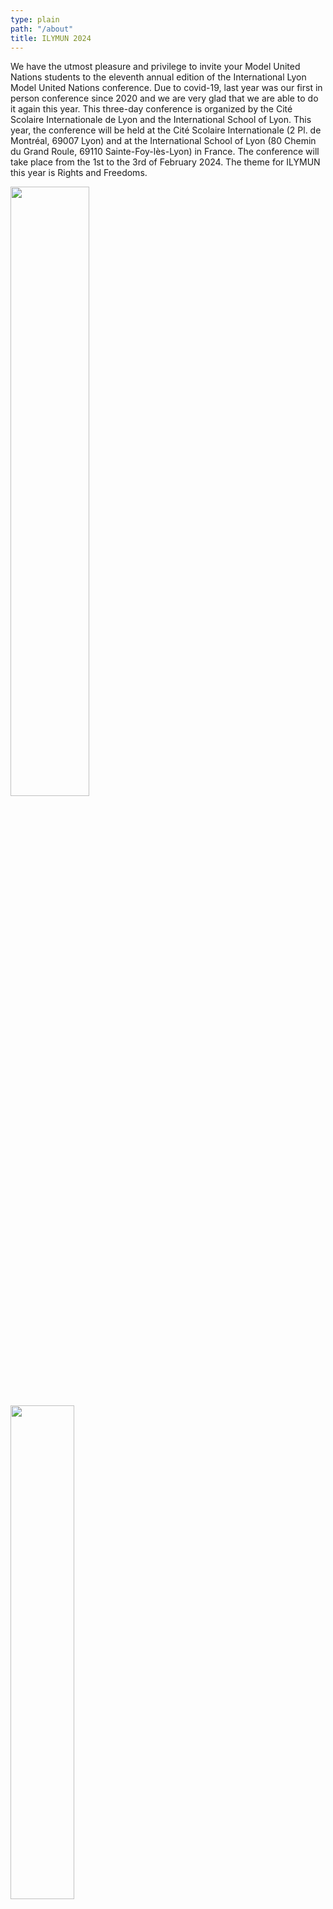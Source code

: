 ```yaml
---
type: plain
path: "/about"
title: ILYMUN 2024
---
```

We have the utmost pleasure and privilege to invite your Model United Nations students to the eleventh annual edition of the International Lyon Model United Nations conference. Due to covid-19, last year was our first in person conference since 2020 and we are very glad that we are able to do it again this year.  This three-day conference is organized by the Cité Scolaire Internationale de Lyon and the International School of Lyon. This year, the conference will be held at the Cité Scolaire Internationale (2 Pl. de Montréal, 69007 Lyon) and at the International School of Lyon (80 Chemin du Grand Roule, 69110 Sainte-Foy-lès-Lyon) in France. The conference will take place from the 1st to the 3rd of February 2024. The theme for ILYMUN this year is Rights and Freedoms. 

<div class="box">
    <div class="left">
        <img src="https://ilymun.org/images/ISL.jpg"; style='width: 50%;' /> 
    </div>
    <div class="right">
        <img src="https://ilymun.org/images/CSI.jpg"; style='width: 45%;' />
       </div>
     </div>
    
Rights and Freedoms are two interconnected notions that play a fundamental role in both individual and collective laws, as they are structural concepts of the UN. This year’s conference will explore the implementation, integration, and impact of rights and freedoms around the world through various lenses. We can better understand rights as moral or legal principles entitled to each individual regardless of social affiliation, background, or origin, that are ideally universally possessed by the general public and irrevocably guaranteed by the law. Rights are critical to freedom; the freedom of an individual is protected and ensured by rights, and prevents coercion into an action or decision. It is the state of being free. 

Over the course of the conference, delegates will - in varying committees - thoroughly examine the intricacies that lie within the encompassing concepts of Rights and Freedoms. Together, they will work to analyze and understand this complex and crucial subject.

At ILYMUN, we believe in creating as many possibilities for youth to collaborate and discover solutions regarding the world they are living in and will grow into, while simultaneously understanding its vast issues. Accordingly, we will once again host our Action Assembly, where students can represent themselves to bring about a change in their communities, instead of speaking for their designated countries in worldwide problems. Furthermore, the Youth Conference will be open for middle school or “collège” students in the Auvergne-Rhône-Alpes region. We also strive to provide delegates with a wide variety of perspectives on global events. 

Explanation of the different committees: 

For ILYMUN 2024, the General Assembly and the United Nations Women will discuss how to eradicate discriminations and end violences against women.

The United Nations Children’s Found (UNICEF), the Office of the High Commissioner for Human Rights (OHCHR) and the United Nations High Commissioner for Refugees (UNHCR) will focus on children’s right to education, human explotation and trafficking as well as freedom of movement.

The Security Council, Historic Security Council and International Court of Justice (ICJ) will debate on different conflicts and genocide that occur/ed around the globe

The World Health Organization (WHO) and the Technology Committee will discourse on the rights and access to healthcare and technology.

The Special Conference will concentrate on freedom of speech and press. And last but not least, the Action Assembly’s theme is « standing up for human rights » which could also be seen as the ultimate goal of the United Nations.

We are absolutely thrilled to be able to hold ILYMUN this year, and will strive to make it the most inclusive, interesting and unforgettable experience yet!

#### History

Taking inspiration from FERMUN in Geneva and THIMUN in the Hague, two students from the Cité Scolaire Internationale, Pierre Mohamed and Kaelan Tardy, reached out to students at the International School of Lyon in order to organise the first ILYMUN conference in 2013. Most of the schools participating in that first conference are now regular participants in our annual conferences and many have gone on to form their own MUN clubs and conferences inspired by ILYMUN. We’re delighted to see these developments: signalling that communities are truly working together towards the bettering of our world!

#### Our Values

##### 1. Inciting Action

Our core objective is to bring about change. Outside of the MUN debates, we hope to extend the resolutions our students conceive, and apply them to the real world. Indeed, by taking action, we hope to contribute to bettering our international community by giving life to delegates’ ideas, with hope of striving towards a greater future. In the light of such, we encourage our delegates to educate themselves regarding these issues, both local and global, and to directly act upon them, externalising ILYMUN’s outreach upon our impaired societies.

##### 2. Enriching Education

We believe that MUN conferences should aim to educate the participants, providing them with essential skills such as public speaking, collaboration with others and critical thinking. MUN opens one’s mind and encourages in-depth reflections on our complex world. ILYMUN helps students grow and become global citizens. Here is a quote from one of our friends at INOMUN in Lille that captures our view of MUN: “The aim of debating is to resolve problems with words, without violence, without deaths. We, high school students, are the next generation. We have to act, we have to do something. An MUN conference won’t literally change things, but it is a way to sharpen our critical minds and our intelligence in order to take over our parents’ generation. In order to bring peace.”

##### 3. Constant Innovation

ILYMUN has matured since its inception by the virtue of original projects, developed every year. Of course, the central issue of the conference varies from year to year, with new branches and new committees created to bring diversification and an improved experience. Undeniably, the feedback from you, fellow participants, permits us to improve an important number of aspects of the conference, making it finer each year!

##### 4. Human Experience

Most diplomats tell you that the most efficient decisions, those which actually change the world, are taken in convivial moments after a day of debate. This is wholly legitimate. Therefore, we keep in mind that an MUN conference is an opportune moment to meet new friends. A few essential factors, unique to ILYMUN, allow you to have real exchanges: small committees (from 20 to 100 persons), country delegations made up of different schools, housing with host families and, of course, social events!

##### 5. By Students, For Students

Even though a very small team of adults supervises our agenda and the organisation of ILYMUN, every aspect of our conference — the vision, planning and execution — is done by high school students who are doing their best to provide middle school and high school delegates and their MUN directors the best possible MUN experience and a professional conference.

##### 6. Social and Ecological Engagements

Bearing in mind the ILYMUN 2016 conference resolutions to tackle Climate Change, we take concrete action to save the Planet, by respecting environmental values. We use a minimal amount of paper and transfer to digital as frequently as possible. We strive to be role models for a green conference.<br/>
The past several years we also have committed to debating the work and the value of various NGOs in our General Assemblies. Delegates then make a vote that leads to real action. The NGO that wins the majority vote receives a financial donation from ILYMUN. This donation is made possible by the wonderful support of our sponsors.

##### 7. Sponsorship

To make ILYMUN truly outstanding, we rely on generous sponsorship from institutions as well as private companies and individuals. We are currently sponsored by the Région Auvergne Rhône-Alpes who have generously provided their premises for the event. By financially helping ILYMUN, you will be effectively helping us reach our goals of providing a professional conference and encouraging young people to work towards positive changes in our world. For more information, click here to view our sponsor’s brochure (in PDF format). If you or your company are interested, our Public Relations Team is here to answer all of the questions you might have.

Contact: tom.badou@csianglo.org

